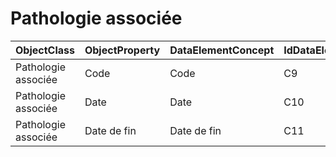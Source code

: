# Pathologie associée

| ObjectClass | ObjectProperty | DataElementConcept | IdDataElementConcept | DataElementConceptDefFR | DataElementConceptDefEN |
| ----------- | -------------- | ------------------ | -------------------- | ----------------------- | ----------------------- |
| Pathologie associée | Code | Code | C9 |  |  |
| Pathologie associée | Date | Date | C10 |  |  |
| Pathologie associée | Date de fin | Date de fin | C11 |  |  |